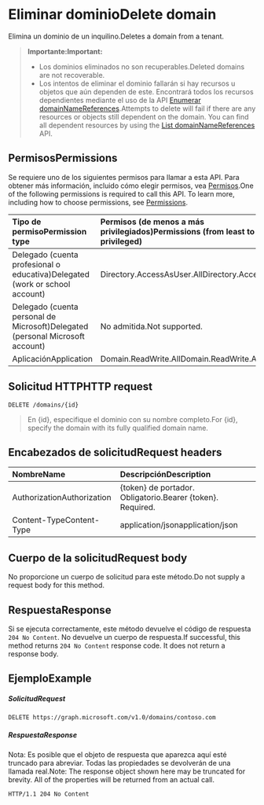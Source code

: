 # <a name="delete-domain"></a><span data-ttu-id="5870a-101">Eliminar dominio</span><span class="sxs-lookup"><span data-stu-id="5870a-101">Delete domain</span></span>

<span data-ttu-id="5870a-102">Elimina un dominio de un inquilino.</span><span class="sxs-lookup"><span data-stu-id="5870a-102">Deletes a domain from a tenant.</span></span>

> <span data-ttu-id="5870a-103">**Importante:**</span><span class="sxs-lookup"><span data-stu-id="5870a-103">**Important:**</span></span>
> - <span data-ttu-id="5870a-104">Los dominios eliminados no son recuperables.</span><span class="sxs-lookup"><span data-stu-id="5870a-104">Deleted domains are not recoverable.</span></span><br />
> - <span data-ttu-id="5870a-p101">Los intentos de eliminar el dominio fallarán si hay recursos u objetos que aún dependen de este. Encontrará todos los recursos dependientes mediante el uso de la API [Enumerar domainNameReferences](domain_list_domainnamereferences.md).</span><span class="sxs-lookup"><span data-stu-id="5870a-p101">Attempts to delete will fail if there are any resources or objects still dependent on the domain. You can find all dependent resources by using the [List domainNameReferences](domain_list_domainnamereferences.md) API.</span></span>

## <a name="permissions"></a><span data-ttu-id="5870a-107">Permisos</span><span class="sxs-lookup"><span data-stu-id="5870a-107">Permissions</span></span>

<span data-ttu-id="5870a-p102">Se requiere uno de los siguientes permisos para llamar a esta API. Para obtener más información, incluido cómo elegir permisos, vea [Permisos](../../../concepts/permissions_reference.md).</span><span class="sxs-lookup"><span data-stu-id="5870a-p102">One of the following permissions is required to call this API. To learn more, including how to choose permissions, see [Permissions](../../../concepts/permissions_reference.md).</span></span>


|<span data-ttu-id="5870a-110">Tipo de permiso</span><span class="sxs-lookup"><span data-stu-id="5870a-110">Permission type</span></span>      | <span data-ttu-id="5870a-111">Permisos (de menos a más privilegiados)</span><span class="sxs-lookup"><span data-stu-id="5870a-111">Permissions (from least to most privileged)</span></span>              |
|:--------------------|:---------------------------------------------------------|
|<span data-ttu-id="5870a-112">Delegado (cuenta profesional o educativa)</span><span class="sxs-lookup"><span data-stu-id="5870a-112">Delegated (work or school account)</span></span> | <span data-ttu-id="5870a-113">Directory.AccessAsUser.All</span><span class="sxs-lookup"><span data-stu-id="5870a-113">Directory.AccessAsUser.All</span></span>    |
|<span data-ttu-id="5870a-114">Delegado (cuenta personal de Microsoft)</span><span class="sxs-lookup"><span data-stu-id="5870a-114">Delegated (personal Microsoft account)</span></span> | <span data-ttu-id="5870a-115">No admitida.</span><span class="sxs-lookup"><span data-stu-id="5870a-115">Not supported.</span></span>    |
|<span data-ttu-id="5870a-116">Aplicación</span><span class="sxs-lookup"><span data-stu-id="5870a-116">Application</span></span> | <span data-ttu-id="5870a-117">Domain.ReadWrite.All</span><span class="sxs-lookup"><span data-stu-id="5870a-117">Domain.ReadWrite.All</span></span> |

## <a name="http-request"></a><span data-ttu-id="5870a-118">Solicitud HTTP</span><span class="sxs-lookup"><span data-stu-id="5870a-118">HTTP request</span></span>
<!-- { "blockType": "ignored" } -->
```http
DELETE /domains/{id}
```

> <span data-ttu-id="5870a-119">En {id}, especifique el dominio con su nombre completo.</span><span class="sxs-lookup"><span data-stu-id="5870a-119">For {id}, specify the domain with its fully qualified domain name.</span></span>

## <a name="request-headers"></a><span data-ttu-id="5870a-120">Encabezados de solicitud</span><span class="sxs-lookup"><span data-stu-id="5870a-120">Request headers</span></span>

| <span data-ttu-id="5870a-121">Nombre</span><span class="sxs-lookup"><span data-stu-id="5870a-121">Name</span></span>       | <span data-ttu-id="5870a-122">Descripción</span><span class="sxs-lookup"><span data-stu-id="5870a-122">Description</span></span>|
|:---------------|:----------|
| <span data-ttu-id="5870a-123">Authorization</span><span class="sxs-lookup"><span data-stu-id="5870a-123">Authorization</span></span>  | <span data-ttu-id="5870a-p103">{token} de portador. Obligatorio.</span><span class="sxs-lookup"><span data-stu-id="5870a-p103">Bearer {token}. Required.</span></span> |
| <span data-ttu-id="5870a-126">Content-Type</span><span class="sxs-lookup"><span data-stu-id="5870a-126">Content-Type</span></span>  | <span data-ttu-id="5870a-127">application/json</span><span class="sxs-lookup"><span data-stu-id="5870a-127">application/json</span></span> |

## <a name="request-body"></a><span data-ttu-id="5870a-128">Cuerpo de la solicitud</span><span class="sxs-lookup"><span data-stu-id="5870a-128">Request body</span></span>

<span data-ttu-id="5870a-129">No proporcione un cuerpo de solicitud para este método.</span><span class="sxs-lookup"><span data-stu-id="5870a-129">Do not supply a request body for this method.</span></span>

## <a name="response"></a><span data-ttu-id="5870a-130">Respuesta</span><span class="sxs-lookup"><span data-stu-id="5870a-130">Response</span></span>

<span data-ttu-id="5870a-p104">Si se ejecuta correctamente, este método devuelve el código de respuesta `204 No Content`. No devuelve un cuerpo de respuesta.</span><span class="sxs-lookup"><span data-stu-id="5870a-p104">If successful, this method returns `204 No Content` response code. It does not return a response body.</span></span>

## <a name="example"></a><span data-ttu-id="5870a-133">Ejemplo</span><span class="sxs-lookup"><span data-stu-id="5870a-133">Example</span></span>
##### <a name="request"></a><span data-ttu-id="5870a-134">Solicitud</span><span class="sxs-lookup"><span data-stu-id="5870a-134">Request</span></span>

<!-- {
  "blockType": "request",
  "sampleKeys": ["contoso.com"],
  "name": "delete_domain"
}-->
```http
DELETE https://graph.microsoft.com/v1.0/domains/contoso.com
```

##### <a name="response"></a><span data-ttu-id="5870a-135">Respuesta</span><span class="sxs-lookup"><span data-stu-id="5870a-135">Response</span></span>

<span data-ttu-id="5870a-p105">Nota: Es posible que el objeto de respuesta que aparezca aquí esté truncado para abreviar. Todas las propiedades se devolverán de una llamada real.</span><span class="sxs-lookup"><span data-stu-id="5870a-p105">Note: The response object shown here may be truncated for brevity. All of the properties will be returned from an actual call.</span></span>
<!-- {
  "blockType": "response",
  "truncated": true
} -->
```http
HTTP/1.1 204 No Content
```

<!-- uuid: 8fcb5dbc-d5aa-4681-8e31-b001d5168d79
2015-10-25 14:57:30 UTC -->
<!-- {
  "type": "#page.annotation",
  "description": "Delete domain",
  "keywords": "",
  "section": "documentation",
  "tocPath": ""
}-->